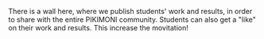 There is a wall here, where we publish students' work and results, in order to share with the entire PIKIMONI community. Students can also get a "like" on their work and results. This increase the movitation!